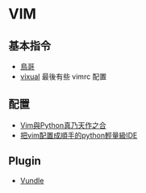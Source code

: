 # VIM

## 基本指令
- [鳥哥](http://linux.vbird.org/linux_basic/0310vi.php)
- [vixual](http://www.vixual.net/blog/archives/234) 最後有些 vimrc 配置

## 配置
- [Vim與Python真乃天作之合](https://codertw.com/%E8%BB%9F%E9%AB%94%E9%96%8B%E7%99%BC%E5%B7%A5%E5%85%B7/23672/)
- [把vim配置成順手的python輕量級IDE](https://kknews.cc/zh-tw/code/3aay943.html)

## Plugin

- [Vundle](https://github.com/VundleVim/Vundle.vim)